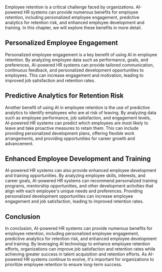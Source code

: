 
Employee retention is a critical challenge faced by organizations. AI-powered HR systems can provide numerous benefits for employee retention, including personalized employee engagement, predictive analytics for retention risk, and enhanced employee development and training. In this chapter, we will explore these benefits in more detail.

## Personalized Employee Engagement

Personalized employee engagement is a key benefit of using AI in employee retention. By analyzing employee data such as performance, goals, and preferences, AI-powered HR systems can provide tailored communication, continuous feedback, and personalized development opportunities to employees. This can increase engagement and motivation, leading to improved job satisfaction and retention rates.

## Predictive Analytics for Retention Risk

Another benefit of using AI in employee retention is the use of predictive analytics to identify employees who are at risk of leaving. By analyzing data such as employee performance, job satisfaction, and engagement levels, AI-powered HR systems can predict which employees are most likely to leave and take proactive measures to retain them. This can include providing personalized development plans, offering flexible work arrangements, and providing opportunities for career growth and advancement.

## Enhanced Employee Development and Training

AI-powered HR systems can also provide enhanced employee development and training opportunities. By analyzing employee skills, interests, and career goals, AI-powered HR systems can recommend personalized training programs, mentorship opportunities, and other development activities that align with each employee's unique needs and preferences. Providing personalized development opportunities can increase employee engagement and job satisfaction, leading to improved retention rates.

Conclusion
----------

In conclusion, AI-powered HR systems can provide numerous benefits for employee retention, including personalized employee engagement, predictive analytics for retention risk, and enhanced employee development and training. By leveraging AI technology to enhance employee retention efforts, organizations can improve job satisfaction and retention rates while achieving greater success in talent acquisition and retention efforts. As AI-powered HR systems continue to evolve, it's important for organizations to prioritize employee retention to ensure long-term success.
